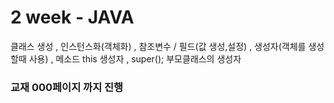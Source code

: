 # 2 week - JAVA
클래스 생성 , 인스턴스화(객체화) , 참조변수 /
필드(값 생성,설정) , 생성자(객체를 생성할때 사용) , 메소드
this 생성자 , super(); 부모클래스의 생성자
### 교재 000페이지 까지 진행

